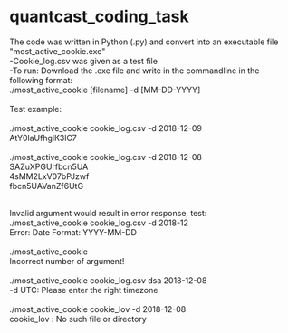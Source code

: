 # quantcast_coding_task

The code was written in Python (.py) and convert into an executable file "most_active_cookie.exe" <br />
-Cookie_log.csv was given as a test file <br />
-To run: Download the .exe file and write in the commandline in the following format: <br />
./most_active_cookie [filename] -d [MM-DD-YYYY] <br />
<br />
Test example: <br />
<br />
./most_active_cookie cookie_log.csv -d 2018-12-09  
AtY0laUfhglK3lC7 <br />
<br />
./most_active_cookie cookie_log.csv -d 2018-12-08  
SAZuXPGUrfbcn5UA  <br />
4sMM2LxV07bPJzwf  <br />
fbcn5UAVanZf6UtG  <br />
<br />

Invalid argument would result in error response, test: <br />
./most_active_cookie cookie_log.csv -d 2018-12 <br />
Error: Date Format: YYYY-MM-DD     <br />
<br />
./most_active_cookie <br />
Incorrect number of argument! <br />
<br />
./most_active_cookie cookie_log.csv  dsa 2018-12-08 <br />
-d UTC: Please enter the right timezone <br />
<br />
./most_active_cookie cookie_lov -d 2018-12-08  <br />
cookie_lov : No such file or directory <br />

